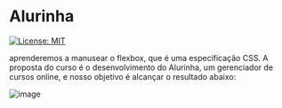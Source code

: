 # Alurinha

[![License: MIT](https://img.shields.io/badge/License-MIT-yellow.svg)](https://opensource.org/licenses/MIT)

aprenderemos a manusear o flexbox, que é uma especificação CSS. A proposta do curso é o desenvolvimento do Alurinha, um gerenciador de cursos online, e nosso objetivo é alcançar o resultado abaixo:

![image](https://user-images.githubusercontent.com/40476182/171075691-3f7765cf-bfb7-4e86-916f-835c08acd8c6.png)

